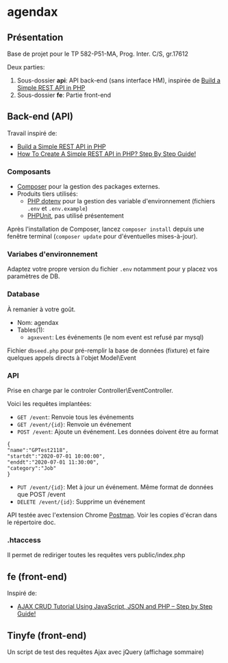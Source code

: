 # agendax

## Présentation

Base de projet pour le TP 582-P51-MA, Prog. Inter. C/S, gr.17612

Deux parties:
1. Sous-dossier **api**:  API back-end (sans interface HM), inspirée de [Build a Simple REST API in PHP](https://developer.okta.com/blog/2019/03/08/simple-rest-api-php)
1. Sous-dossier **fe**: Partie front-end

## Back-end (API)

Travail inspiré de:
* [Build a Simple REST API in PHP](https://developer.okta.com/blog/2019/03/08/simple-rest-api-php)
* [How To Create A Simple REST API in PHP? Step By Step Guide!](https://www.codeofaninja.com/2017/02/create-simple-rest-api-in-php.html)

### Composants

* [Composer](https://getcomposer.org/) pour la gestion des packages externes.
* Produits tiers utilisés:
    * [PHP dotenv](https://github.com/vlucas/phpdotenv) pour la gestion des variable d'environnement (fichiers `.env` et `.env.example`)
    * [PHPUnit](https://phpunit.de/getting-started/phpunit-9.html), pas utilisé présentement

Après l'installation de Composer, lancez `composer install` depuis une fenêtre terminal (`composer update` pour d'éventuelles mises-à-jour).

### Variabes d'environnement

Adaptez votre propre version du fichier `.env` notamment pour y placez vos paramètres de DB.

### Database

À remanier à votre goût.

* Nom: agendax
* Tables(1):
    * `agxevent`: Les événements (le nom event est refusé par mysql)

Fichier `dbseed.php` pour pré-remplir la base de données (fixture) et faire quelques appels directs à l'objet Model\Event

### API

Prise en charge par le controler Controller\EventController. 

Voici les requêtes implantées:

* `GET /event`: Renvoie tous les événements
* `GET /event/{id}`: Renvoie un événement
* `POST /event`: Ajoute un événement. Les données doivent être au format
```
{
"name":"GPTest2118",
"startdt":"2020-07-01 10:00:00",
"enddt":"2020-07-01 11:30:00",
"category":"Job"
}
```    
* `PUT /event/{id}`: Met à jour un événement. Même format de données que POST /event
* `DELETE /event/{id}`: Supprime un événement

API testée avec l'extension Chrome [Postman](https://chrome.google.com/webstore/detail/postman/fhbjgbiflinjbdggehcddcbncdddomop?hl=fr). Voir les copies d'écran dans le répertoire doc.

### .htaccess

Il permet de rediriger toutes les requêtes vers public/index.php

## fe (front-end)

Inspiré de:
* [AJAX CRUD Tutorial Using JavaScript, JSON and PHP – Step by Step Guide!](https://www.codeofaninja.com/2015/06/php-crud-with-ajax-and-oop.html)


## Tinyfe (front-end)

Un script de test des requêtes Ajax avec jQuery (affichage sommaire)



